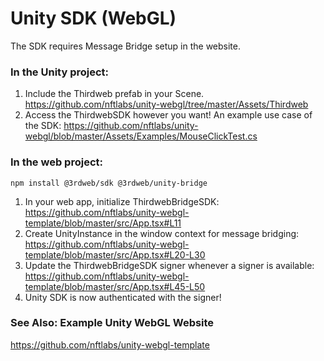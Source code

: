 # Unity SDK (WebGL)

The SDK requires Message Bridge setup in the website.

### In the Unity project:
1. Include the Thirdweb prefab in your Scene. https://github.com/nftlabs/unity-webgl/tree/master/Assets/Thirdweb
2. Access the ThirdwebSDK however you want! An example use case of the SDK: https://github.com/nftlabs/unity-webgl/blob/master/Assets/Examples/MouseClickTest.cs


### In the web project:
```
npm install @3rdweb/sdk @3rdweb/unity-bridge
```
1. In your web app, initialize ThirdwebBridgeSDK: https://github.com/nftlabs/unity-webgl-template/blob/master/src/App.tsx#L11
2. Create UnityInstance in the window context for message bridging: https://github.com/nftlabs/unity-webgl-template/blob/master/src/App.tsx#L20-L30
3. Update the ThirdwebBridgeSDK signer whenever a signer is available: https://github.com/nftlabs/unity-webgl-template/blob/master/src/App.tsx#L45-L50
4. Unity SDK is now authenticated with the signer!

### See Also: Example Unity WebGL Website
https://github.com/nftlabs/unity-webgl-template
